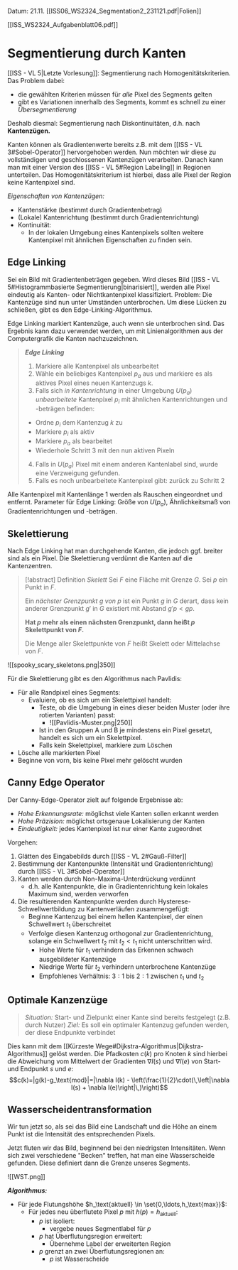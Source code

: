 Datum: 21.11.
[[ISS06_WS2324_Segmentation2_231121.pdf|Folien]]

[[ISS_WS2324_Aufgabenblatt06.pdf]]

# Segmentierung durch Kanten

[[ISS - VL 5|Letzte Vorlesung]]: Segmentierung nach Homogenitätskriterien.
Das Problem dabei: 
- die gewählten Kriterien müssen für *alle* Pixel des Segments gelten
- gibt es Variationen innerhalb des Segments, kommt es schnell zu einer *Übersegmentierung*

Deshalb diesmal: Segmentierung nach Diskontinuitäten, d.h. nach **Kantenzügen.**

Kanten können als Gradientenwerte bereits z.B. mit dem [[ISS - VL 3#Sobel-Operator]] hervorgehoben werden.
Nun möchten wir diese zu vollständigen und geschlossenen Kantenzügen verarbeiten.
Danach kann man mit einer Version des [[ISS - VL 5#Region Labeling]] in Regionen unterteilen. Das Homogenitätskriterium ist hierbei, dass alle Pixel der Region keine Kantenpixel sind.

*Eigenschaften von Kantenzügen:*
- Kantenstärke (bestimmt durch Gradientenbetrag)
- (Lokale) Kantenrichtung (bestimmt durch Gradientenrichtung)
- Kontinuität:
	- In der lokalen Umgebung eines Kantenpixels sollten weitere Kantenpixel mit ähnlichen Eigenschaften zu finden sein.
## Edge Linking

Sei ein Bild mit Gradientenbeträgen gegeben. 
Wird dieses Bild [[ISS - VL 5#Histogrammbasierte Segmentierung|binarisiert]], werden alle Pixel eindeutig als Kanten- oder Nichtkantenpixel klassifiziert.
Problem: Die Kantenzüge sind nun unter Umständen unterbrochen. Um diese Lücken zu schließen, gibt es den Edge-Linking-Algorithmus.

Edge Linking markiert Kantenzüge, auch wenn sie unterbrochen sind. Das Ergebnis kann dazu verwendet werden, um mit Linienalgorithmen aus der Computergrafik die Kanten nachzuzeichnen.

> ***Edge Linking***
> 1. Markiere alle Kantenpixel als unbearbeitet
> 2. Wähle ein beliebiges Kantenpixel $p_{a}$ aus und markiere es als aktives Pixel eines neuen Kantenzugs $k$.
> 3. Falls sich *in Kantenrichtung* in einer Umgebung $U(p_a)$ *unbearbeitete* Kantenpixel $p_i$ mit ähnlichen Kantenrichtungen und -beträgen befinden:
> 	- Ordne $p_{i}$ dem Kantenzug $k$ zu
> 	- Markiere $p_i$ als aktiv
> 	- Markiere $p_a$ als bearbeitet
> 	- Wiederhole Schritt 3 mit den nun aktiven Pixeln
> 4. Falls in $U(p_a)$ Pixel mit einem anderen Kantenlabel sind, wurde eine Verzweigung gefunden.
> 5. Falls es noch unbearbeitete Kantenpixel gibt: zurück zu Schritt 2

Alle Kantenpixel mit Kantenlänge 1 werden als Rauschen eingeordnet und entfernt.
Parameter für Edge Linking: Größe von $U(p_a)$, Ähnlichkeitsmaß von Gradientenrichtungen und -&zwnj;beträgen.

## Skelettierung

Nach Edge Linking hat man durchgehende Kanten, die jedoch ggf. breiter sind als ein Pixel.
Die Skelettierung verdünnt die Kanten auf die Kantenzentren.

> [!abstract] Definition *Skelett*
> Sei $F$ eine Fläche mit Grenze $G$. Sei $p$ ein Punkt in $F$.
> 
> Ein *nächster Grenzpunkt $g$ von $p$* ist ein Punkt $g$ in $G$ derart, dass kein anderer Grenzpunkt $g'$ in $G$ existiert mit Abstand $g'p<gp$.
> 
> **Hat $p$ mehr als einen nächsten Grenzpunkt, dann heißt $p$ Skelettpunkt von $F$.**
> 
> Die Menge aller Skelettpunkte von $F$ heißt Skelett oder Mittelachse von $F$.

![[spooky_scary_skeletons.png|350]]

Für die Skelettierung gibt es den Algorithmus nach Pavlidis:
- Für alle Randpixel eines Segments:
	- Evaluiere, ob es sich um ein Skelettpixel handelt:
		- Teste, ob die Umgebung in eines dieser beiden Muster (oder ihre rotierten Varianten) passt:
			- ![[Pavlidis-Muster.png|250]]
		- Ist in den Gruppen A und B je mindestens ein Pixel gesetzt, handelt es sich um ein Skelettpixel.
		- Falls kein Skelettpixel, markiere zum Löschen
- Lösche alle markierten Pixel
- Beginne von vorn, bis keine Pixel mehr gelöscht wurden

## Canny Edge Operator

Der Canny-Edge-Operator zielt auf folgende Ergebnisse ab:
- *Hohe Erkennungsrate:* möglichst viele Kanten sollen erkannt werden
- *Hohe Präzision:* möglichst ortsgenaue Lokalisierung der Kanten
- *Eindeutigkeit:* jedes Kantenpixel ist nur einer Kante zugeordnet

Vorgehen:
1. Glätten des Eingabebilds durch [[ISS - VL 2#Gauß-Filter]]
2. Bestimmung der Kantenpunkte (Intensität und Gradientenrichtung) durch [[ISS - VL 3#Sobel-Operator]]
3. Kanten werden durch Non-Maxima-Unterdrückung verdünnt
	- d.h. alle Kantenpunkte, die in Gradientenrichtung kein lokales Maximum sind, werden verworfen
4. Die resultierenden Kantenpunkte werden durch Hysterese-Schwellwertbildung zu Kantenverläufen zusammengefügt:
	- Beginne Kantenzug bei einem hellen Kantenpixel, der einen Schwellwert $t_1$ überschreitet
	- Verfolge diesen Kantenzug orthogonal zur Gradientenrichtung, solange ein Schwellwert $t_{2}$ mit $t_2<t_1$ nicht unterschritten wird.
		- Hohe Werte für $t_1$ verhindern das Erkennen schwach ausgebildeter Kantenzüge
		- Niedrige Werte für $t_2$ verhindern unterbrochene Kantenzüge
		- Empfohlenes Verhältnis: $3:1$ bis $2:1$ zwischen $t_1$ und $t_2$

## Optimale Kanzenzüge

> *Situation:* Start- und Zielpunkt einer Kante sind bereits festgelegt (z.B. durch Nutzer)
> *Ziel:* Es soll ein optimaler Kantenzug gefunden werden, der diese Endpunkte verbindet

Dies kann mit dem [[Kürzeste Wege#Dijkstra-Algorithmus|Dijkstra-Algorithmus]] gelöst werden. Die Pfadkosten $c(k)$ pro Knoten $k$ sind hierbei die Abweichung vom Mittelwert der Gradienten $\nabla I(s)$ und $\nabla I(e)$ von Start- und Endpunkt $s$ und $e$: $$c(k)=|g(k)-g_\text{mod}|=|\nabla I(k) - \left(\frac{1}{2}\cdot(\,\left|\nabla I(s) + \nabla I(e)\right|\,)\right)$$

## Wasserscheidentransformation

Wir tun jetzt so, als sei das Bild eine Landschaft und die Höhe an einem Punkt ist die Intensität des entsprechenden Pixels.

Jetzt fluten wir das Bild, beginnend bei den niedrigsten Intensitäten. Wenn sich zwei verschiedene "Becken" treffen, hat man eine Wasserscheide gefunden. Diese definiert dann die Grenze unseres Segments.

![[WST.png]]

***Algorithmus:***
- Für jede Flutungshöhe $h_\text{aktuell} \in \set{0,\ldots,h_\text{max}}$:
	- Für jedes neu überflutete Pixel $p$ mit $h(p)=h_\text{aktuell}$:
		- $p$ ist isoliert:
			- vergebe neues Segmentlabel für $p$
		- $p$ hat Überflutungsregion erweitert: 
			- Übernehme Label der erweiterten Region
		- $p$ grenzt an zwei Überflutungsregionen an:
			- $p$ ist Wasserscheide

